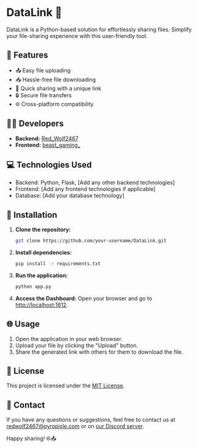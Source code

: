 # DataLink 📂

DataLink is a Python-based solution for effortlessly sharing files. Simplify your file-sharing experience with this user-friendly tool.

## 🚀 Features

- 📤 Easy file uploading
- 📥 Hassle-free file downloading
- 🔄 Quick sharing with a unique link
- 🔒 Secure file transfers
- 🌐 Cross-platform compatibility

## 🧑‍💻 Developers

- **Backend:** [Red_Wolf2467](https://github.com/Red_Wolf2467)
- **Frontend:** [beast_gaming_](https://github.com/beast_gaming_)

## 💻 Technologies Used

- Backend: Python, Flask, [Add any other backend technologies]
- Frontend: [Add any frontend technologies if applicable]
- Database: [Add your database technology]

## 📝 Installation

1. **Clone the repository:**
   ```bash
   git clone https://github.com/your-username/DataLink.git
   ```
2. **Install dependencies:**
   ```bash
   pip install -r requirements.txt
   ```
3. **Run the application:**
   ```bash
   python app.py
   ```
4. **Access the Dashboard:**
   Open your browser and go to [http://localhost:1612](http://localhost:1615).

## 🌐 Usage

1. Open the application in your web browser.
2. Upload your file by clicking the "Upload" button.
3. Share the generated link with others for them to download the file.

## 📄 License

This project is licensed under the [MIT License](LICENSE).

## 📧 Contact

If you have any questions or suggestions, feel free to contact us at [redwolf2467@pyropixle.com](mailto:redwolf2467@pyropixle.com) or on [our Discord server](https://link.pyropixle.com/discord).

Happy sharing! 🌐📤
